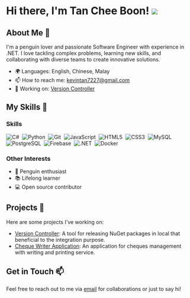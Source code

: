# Hi there, I'm Tan Chee Boon! ![](https://user-images.githubusercontent.com/18350557/176309783-0785949b-9127-417c-8b55-ab5a4333674e.gif)

## About Me 🚀

I'm a penguin lover and passionate Software Engineer with experience in .NET. I love tackling complex problems, learning new skills, and collaborating with diverse teams to create innovative solutions.

- 🌍 Languages: English, Chinese, Malay
- 📫 How to reach me: kevintan7227@gmail.com
- 🔭 Working on: [Version Controller](https://github.com/kevinboon3288/version-controller)

## My Skills 🧠

### Skills

<p align="left">
    <img src="https://img.shields.io/badge/C%23-%23239120.svg?&style=for-the-badge&logo=c-sharp&logoColor=white" alt="C#" />&nbsp;
    <img src="https://img.shields.io/badge/Python-%233776AB.svg?&style=for-the-badge&logo=python&logoColor=white" alt="Python" />&nbsp;
    <img src="https://img.shields.io/badge/Git-%23F05032.svg?&style=for-the-badge&logo=git&logoColor=white" alt="Git" />&nbsp;
    <img src="https://img.shields.io/badge/JavaScript-%23F7DF1E.svg?&style=for-the-badge&logo=javascript&logoColor=black" alt="JavaScript" />&nbsp;
    <img src="https://img.shields.io/badge/HTML5-%23E34F26.svg?&style=for-the-badge&logo=html5&logoColor=white" alt="HTML5" />&nbsp;
    <img src="https://img.shields.io/badge/CSS3-%231572B6.svg?&style=for-the-badge&logo=css3&logoColor=white" alt="CSS3" />&nbsp;
    <img src="https://img.shields.io/badge/MySQL-%234479A1.svg?&style=for-the-badge&logo=mysql&logoColor=white" alt="MySQL" />&nbsp;
    <img src="https://img.shields.io/badge/PostgreSQL-%23336791.svg?&style=for-the-badge&logo=postgresql&logoColor=white" alt="PostgreSQL" />&nbsp;
    <img src="https://img.shields.io/badge/Firebase-%23FFCA28.svg?&style=for-the-badge&logo=firebase&logoColor=black" alt="Firebase" />&nbsp;
    <img src="https://img.shields.io/badge/.NET-%235C2D91.svg?&style=for-the-badge&logo=.net&logoColor=white" alt=".NET" />&nbsp;
    <img src="https://img.shields.io/badge/Docker-%232496ED.svg?&style=for-the-badge&logo=docker&logoColor=white" alt="Docker" />&nbsp;
</p>

### Other Interests

- 🐧 Penguin enthusiast
- 📚 Lifelong learner
- 💻 Open source contributor

## Projects 💼

Here are some projects I've working on:

- [Version Controller](http://github.com/kevinboon3288/version-controller): A tool for releasing NuGet packages in local that beneficial to the integration purpose.
- [Cheque Writer Application](http://github.com/kevinboon3288/cheque-writer): An application for cheques management with writing and printing service.

## Get in Touch 📫

Feel free to reach out to me via [email](mailto:kevintan7227@gmail.com) for collaborations or just to say hi!
